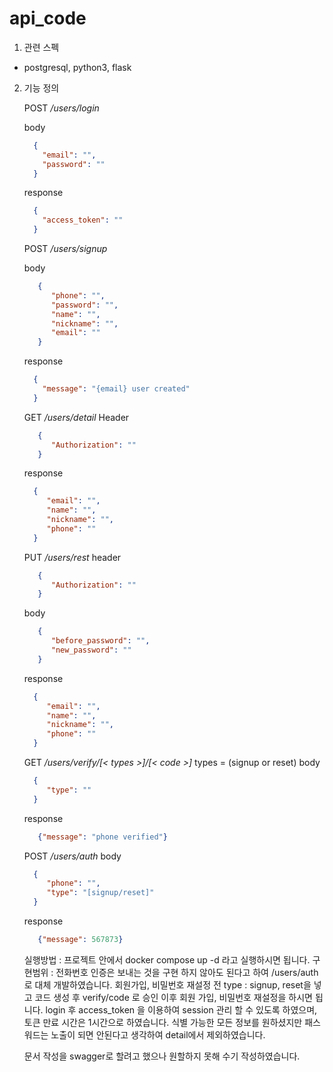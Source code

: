 # api_code

1. 관련 스펙
 - postgresql, python3, flask

2. 기능 정의

   POST */users/login*

   body
      ```json
        {
          "email": "",
          "password": ""
        }
      ```
   response
      ```json
        {
          "access_token": ""
        }
      ```
   
   POST */users/signup*
   
   body
   ```json
      {
         "phone": "",
         "password": "",
         "name": "",
         "nickname": "",
         "email": ""
      }
   ```
   response
      ```json
        {
          "message": "{email} user created"
        }
      ```
   
   GET */users/detail*
   Header
   ```json
      {
         "Authorization": ""
      }
   ```
   response
      ```json
        {
           "email": "",
           "name": "",
           "nickname": "",
           "phone": ""
        }
      ```
   
   PUT */users/rest*
   header
   ```json
      {
         "Authorization": ""
      }
   ```
   body
   ```json
      {
         "before_password": "",
         "new_password": ""
      }
   ```
   response
      ```json
        {
           "email": "",
           "name": "",
           "nickname": "",
           "phone": ""
        }
      ```
   
   GET */users/verify/[< types >]/[< code >]*
   types = (signup or reset)
   body
      ```json
        {
           "type": ""
        }
      ```
   response
   ```json
      {"message": "phone verified"}
   ```
   
   POST */users/auth*
   body
      ```json
        {
           "phone": "",
           "type": "[signup/reset]"
        }
      ```
   response
   ```json
      {"message": 567873}
   ```
   
   실행방법 : 프로젝트 안에서 docker compose up -d 라고 실행하시면 됩니다.
   구현범위 : 전화번호 인증은 보내는 것을 구현 하지 않아도 된다고 하여 /users/auth 로 대체 개발하였습니다.
    회원가입, 비밀번호 재설정 전 type : signup, reset을 넣고 코드 생성 후 verify/code 로 승인 이후 회원 가입, 비밀번호 재설정을
    하시면 됩니다.
    login 후 access_token 을 이용하여 session 관리 할 수 있도록 하였으며, 토큰 만료 시간은 1시간으로 하였습니다.
    식별 가능한 모든 정보를 원하셨지만 패스워드는 노출이 되면 안된다고 생각하여 detail에서 제외하였습니다.
    
    문서 작성을 swagger로 할려고 했으나 원할하지 못해 수기 작성하였습니다.